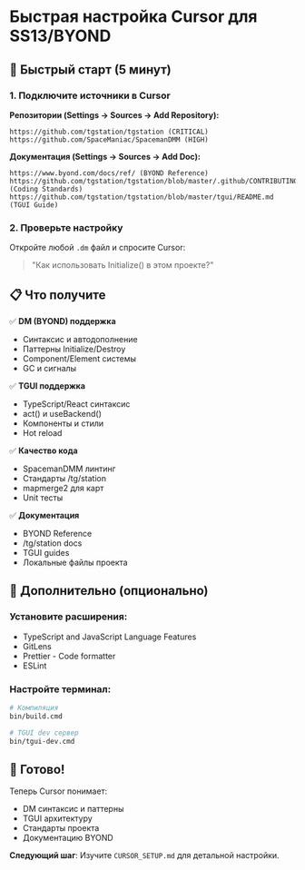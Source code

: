 # Быстрая настройка Cursor для SS13/BYOND

## 🚀 Быстрый старт (5 минут)

### 1. Подключите источники в Cursor

**Репозитории (Settings → Sources → Add Repository):**
```
https://github.com/tgstation/tgstation (CRITICAL)
https://github.com/SpaceManiac/SpacemanDMM (HIGH)
```

**Документация (Settings → Sources → Add Doc):**
```
https://www.byond.com/docs/ref/ (BYOND Reference)
https://github.com/tgstation/tgstation/blob/master/.github/CONTRIBUTING.md (Coding Standards)
https://github.com/tgstation/tgstation/blob/master/tgui/README.md (TGUI Guide)
```

### 2. Проверьте настройку

Откройте любой `.dm` файл и спросите Cursor:
> "Как использовать Initialize() в этом проекте?"

## 📋 Что получите

✅ **DM (BYOND) поддержка**
- Синтаксис и автодополнение
- Паттерны Initialize/Destroy
- Component/Element системы
- GC и сигналы

✅ **TGUI поддержка**
- TypeScript/React синтаксис
- act() и useBackend()
- Компоненты и стили
- Hot reload

✅ **Качество кода**
- SpacemanDMM линтинг
- Стандарты /tg/station
- mapmerge2 для карт
- Unit тесты

✅ **Документация**
- BYOND Reference
- /tg/station docs
- TGUI guides
- Локальные файлы проекта

## 🔧 Дополнительно (опционально)

### Установите расширения:
- TypeScript and JavaScript Language Features
- GitLens
- Prettier - Code formatter
- ESLint

### Настройте терминал:
```bash
# Компиляция
bin/build.cmd

# TGUI dev сервер
bin/tgui-dev.cmd
```

## 🎯 Готово!

Теперь Cursor понимает:
- DM синтаксис и паттерны
- TGUI архитектуру
- Стандарты проекта
- Документацию BYOND

**Следующий шаг**: Изучите `CURSOR_SETUP.md` для детальной настройки.
